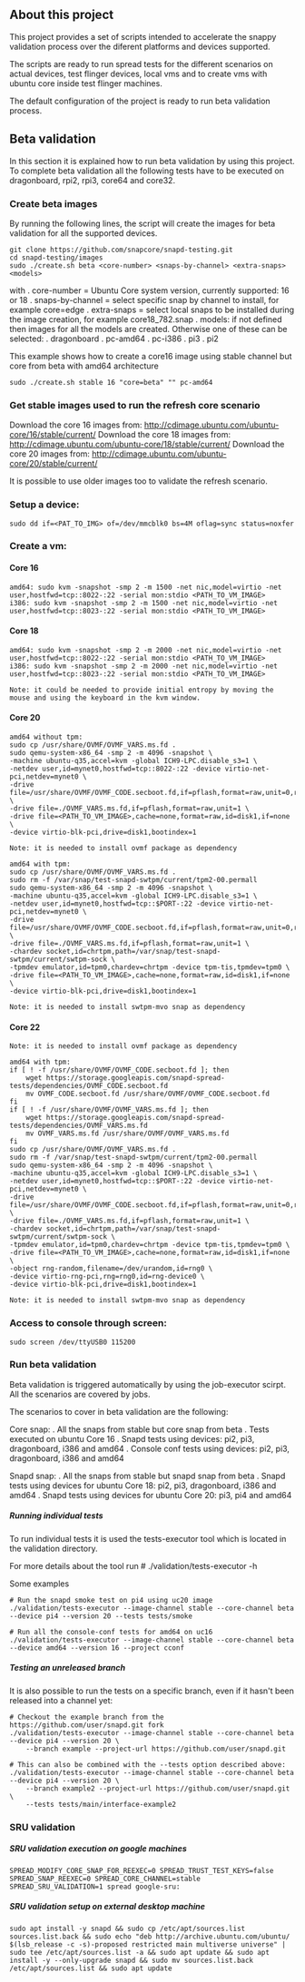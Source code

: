 ## About this project

This project provides a set of scripts intended to accelerate the snappy validation process over the diferent platforms and devices supported. 

The scripts are ready to run spread tests for the different scenarios on actual devices, test flinger devices, local vms and to create vms with 
ubuntu core inside test flinger machines.

The default configuration of the project is ready to run beta validation process.

## Beta validation

In this section it is explained how to run beta validation by using this project. To complete beta validation all the following tests have to be executed on dragonboard, rpi2, rpi3, core64 and core32.

### Create beta images

By running the following lines, the script will create the images for beta validation for all the supported devices.

    git clone https://github.com/snapcore/snapd-testing.git
    cd snapd-testing/images
    sudo ./create.sh beta <core-number> <snaps-by-channel> <extra-snaps> <models>

with
 . core-number = Ubuntu Core system version, currently supported: 16 or 18
 . snaps-by-channel = select specific snap by channel to install, for example core=edge
 . extra-snaps = select local snaps to be installed during the image creation, for example core18_782.snap
 . models: if not defined then images for all the models are created. Otherwise one of these can be selected:
    . dragonboard
    . pc-amd64
    . pc-i386
    . pi3
    . pi2

This example shows how to create a core16 image using stable channel but core from beta with amd64 architecture

    sudo ./create.sh stable 16 "core=beta" "" pc-amd64

### Get stable images used to run the refresh core scenario

Download the core 16 images from: http://cdimage.ubuntu.com/ubuntu-core/16/stable/current/
Download the core 18 images from: http://cdimage.ubuntu.com/ubuntu-core/18/stable/current/
Download the core 20 images from: http://cdimage.ubuntu.com/ubuntu-core/20/stable/current/

It is possible to use older images too to validate the refresh scenario. 

### Setup a device:

    sudo dd if=<PAT_TO_IMG> of=/dev/mmcblk0 bs=4M oflag=sync status=noxfer

### Create a vm:

#### Core 16

    amd64: sudo kvm -snapshot -smp 2 -m 1500 -net nic,model=virtio -net user,hostfwd=tcp::8022-:22 -serial mon:stdio <PATH_TO_VM_IMAGE>
    i386: sudo kvm -snapshot -smp 2 -m 1500 -net nic,model=virtio -net user,hostfwd=tcp::8023-:22 -serial mon:stdio <PATH_TO_VM_IMAGE>

#### Core 18

    amd64: sudo kvm -snapshot -smp 2 -m 2000 -net nic,model=virtio -net user,hostfwd=tcp::8022-:22 -serial mon:stdio <PATH_TO_VM_IMAGE>    
    i386: sudo kvm -snapshot -smp 2 -m 2000 -net nic,model=virtio -net user,hostfwd=tcp::8023-:22 -serial mon:stdio <PATH_TO_VM_IMAGE>

    Note: it could be needed to provide initial entropy by moving the mouse and using the keyboard in the kvm window.

#### Core 20

    amd64 without tpm:
    sudo cp /usr/share/OVMF/OVMF_VARS.ms.fd .
    sudo qemu-system-x86_64 -smp 2 -m 4096 -snapshot \
    -machine ubuntu-q35,accel=kvm -global ICH9-LPC.disable_s3=1 \
    -netdev user,id=mynet0,hostfwd=tcp::8022-:22 -device virtio-net-pci,netdev=mynet0 \
    -drive file=/usr/share/OVMF/OVMF_CODE.secboot.fd,if=pflash,format=raw,unit=0,readonly=on \
    -drive file=./OVMF_VARS.ms.fd,if=pflash,format=raw,unit=1 \
    -drive file=<PATH_TO_VM_IMAGE>,cache=none,format=raw,id=disk1,if=none \
    -device virtio-blk-pci,drive=disk1,bootindex=1

    Note: it is needed to install ovmf package as dependency

    amd64 with tpm:
    sudo cp /usr/share/OVMF/OVMF_VARS.ms.fd .
    sudo rm -f /var/snap/test-snapd-swtpm/current/tpm2-00.permall
    sudo qemu-system-x86_64 -smp 2 -m 4096 -snapshot \
    -machine ubuntu-q35,accel=kvm -global ICH9-LPC.disable_s3=1 \
    -netdev user,id=mynet0,hostfwd=tcp::$PORT-:22 -device virtio-net-pci,netdev=mynet0 \
    -drive file=/usr/share/OVMF/OVMF_CODE.secboot.fd,if=pflash,format=raw,unit=0,readonly=on \
    -drive file=./OVMF_VARS.ms.fd,if=pflash,format=raw,unit=1 \
    -chardev socket,id=chrtpm,path=/var/snap/test-snapd-swtpm/current/swtpm-sock \
    -tpmdev emulator,id=tpm0,chardev=chrtpm -device tpm-tis,tpmdev=tpm0 \
    -drive file=<PATH_TO_VM_IMAGE>,cache=none,format=raw,id=disk1,if=none \
    -device virtio-blk-pci,drive=disk1,bootindex=1

    Note: it is needed to install swtpm-mvo snap as dependency

#### Core 22

    Note: it is needed to install ovmf package as dependency

    amd64 with tpm:
    if [ ! -f /usr/share/OVMF/OVMF_CODE.secboot.fd ]; then
        wget https://storage.googleapis.com/snapd-spread-tests/dependencies/OVMF_CODE.secboot.fd
        mv OVMF_CODE.secboot.fd /usr/share/OVMF/OVMF_CODE.secboot.fd
    fi
    if [ ! -f /usr/share/OVMF/OVMF_VARS.ms.fd ]; then
        wget https://storage.googleapis.com/snapd-spread-tests/dependencies/OVMF_VARS.ms.fd
        mv OVMF_VARS.ms.fd /usr/share/OVMF/OVMF_VARS.ms.fd
    fi
    sudo cp /usr/share/OVMF/OVMF_VARS.ms.fd .
    sudo rm -f /var/snap/test-snapd-swtpm/current/tpm2-00.permall
    sudo qemu-system-x86_64 -smp 2 -m 4096 -snapshot \
    -machine ubuntu-q35,accel=kvm -global ICH9-LPC.disable_s3=1 \
    -netdev user,id=mynet0,hostfwd=tcp::$PORT-:22 -device virtio-net-pci,netdev=mynet0 \
    -drive file=/usr/share/OVMF/OVMF_CODE.secboot.fd,if=pflash,format=raw,unit=0,readonly=on \
    -drive file=./OVMF_VARS.ms.fd,if=pflash,format=raw,unit=1 \
    -chardev socket,id=chrtpm,path=/var/snap/test-snapd-swtpm/current/swtpm-sock \
    -tpmdev emulator,id=tpm0,chardev=chrtpm -device tpm-tis,tpmdev=tpm0 \
    -drive file=<PATH_TO_VM_IMAGE>,cache=none,format=raw,id=disk1,if=none \
    -object rng-random,filename=/dev/urandom,id=rng0 \
    -device virtio-rng-pci,rng=rng0,id=rng-device0 \
    -device virtio-blk-pci,drive=disk1,bootindex=1

    Note: it is needed to install swtpm-mvo snap as dependency

### Access to console through screen:

    sudo screen /dev/ttyUSB0 115200

### Run beta validation

Beta validation is triggered automatically by using the job-executor scirpt. All the scenarios are covered by jobs.

The scenarios to cover in beta validation are the following:

Core snap:
 . All the snaps from stable but core snap from beta
 . Tests executed on ubuntu Core 16
 . Snapd tests using devices: pi2, pi3, dragonboard, i386 and amd64
 . Console conf tests using devices: pi2, pi3, dragonboard, i386 and amd64

Snapd snap:
 . All the snaps from stable but snapd snap from beta
 . Snapd tests using devices for ubuntu Core 18: pi2, pi3, dragonboard, i386 and amd64
 . Snapd tests using devices for ubuntu Core 20: pi3, pi4 and amd64

##### Running individual tests

To run individual tests it is used the tests-executor tool which is located in the validation directory.

For more details about the tool run # ./validation/tests-executor -h

Some examples

    # Run the snapd smoke test on pi4 using uc20 image
    ./validation/tests-executor --image-channel stable --core-channel beta --device pi4 --version 20 --tests tests/smoke

    # Run all the console-conf tests for amd64 on uc16
    ./validation/tests-executor --image-channel stable --core-channel beta --device amd64 --version 16 --project cconf

##### Testing an unreleased branch

It is also possible to run the tests on a specific branch, even if it hasn't been released into a channel yet:

    # Checkout the example branch from the https://github.com/user/snapd.git fork
    ./validation/tests-executor --image-channel stable --core-channel beta --device pi4 --version 20 \
        --branch example --project-url https://github.com/user/snapd.git

    # This can also be combined with the --tests option described above:
    ./validation/tests-executor --image-channel stable --core-channel beta --device pi4 --version 20 \
        --branch example2 --project-url https://github.com/user/snapd.git \
        --tests tests/main/interface-example2

### SRU validation

##### SRU validation execution on google machines
    SPREAD_MODIFY_CORE_SNAP_FOR_REEXEC=0 SPREAD_TRUST_TEST_KEYS=false SPREAD_SNAP_REEXEC=0 SPREAD_CORE_CHANNEL=stable SPREAD_SRU_VALIDATION=1 spread google-sru:

##### SRU validation setup on external desktop machine
    sudo apt install -y snapd && sudo cp /etc/apt/sources.list sources.list.back && sudo echo "deb http://archive.ubuntu.com/ubuntu/ $(lsb_release -c -s)-proposed restricted main multiverse universe" | sudo tee /etc/apt/sources.list -a && sudo apt update && sudo apt install -y --only-upgrade snapd && sudo mv sources.list.back /etc/apt/sources.list && sudo apt update

